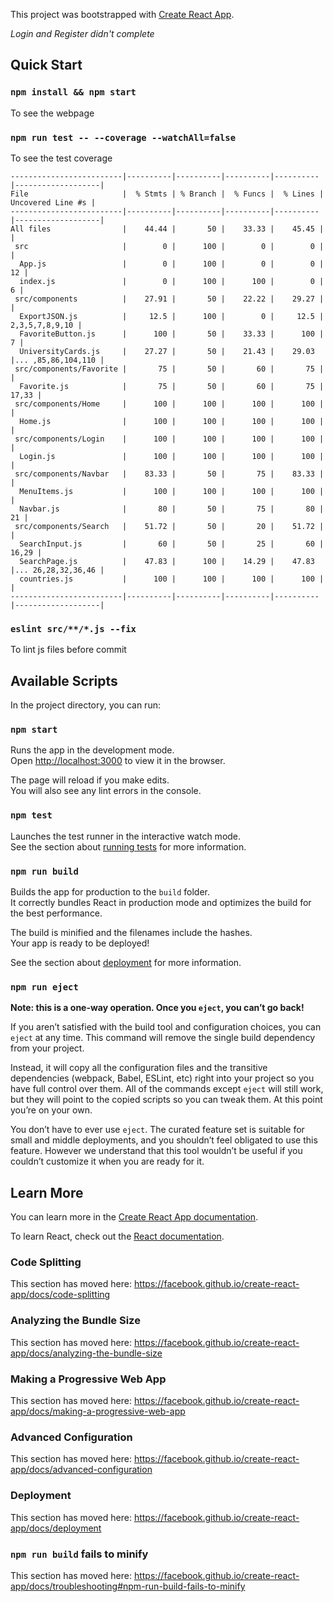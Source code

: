 This project was bootstrapped with [Create React App](https://github.com/facebook/create-react-app).

_Login and Register didn't complete_

## Quick Start

### `npm install && npm start`

To see the webpage

### `npm run test -- --coverage --watchAll=false`

To see the test coverage

```
-------------------------|----------|----------|----------|----------|-------------------|
File                     |  % Stmts | % Branch |  % Funcs |  % Lines | Uncovered Line #s |
-------------------------|----------|----------|----------|----------|-------------------|
All files                |    44.44 |       50 |    33.33 |    45.45 |                   |
 src                     |        0 |      100 |        0 |        0 |                   |
  App.js                 |        0 |      100 |        0 |        0 |                12 |
  index.js               |        0 |      100 |      100 |        0 |                 6 |
 src/components          |    27.91 |       50 |    22.22 |    29.27 |                   |
  ExportJSON.js          |     12.5 |      100 |        0 |     12.5 |    2,3,5,7,8,9,10 |
  FavoriteButton.js      |      100 |       50 |    33.33 |      100 |                 7 |
  UniversityCards.js     |    27.27 |       50 |    21.43 |    29.03 |... ,85,86,104,110 |
 src/components/Favorite |       75 |       50 |       60 |       75 |                   |
  Favorite.js            |       75 |       50 |       60 |       75 |             17,33 |
 src/components/Home     |      100 |      100 |      100 |      100 |                   |
  Home.js                |      100 |      100 |      100 |      100 |                   |
 src/components/Login    |      100 |      100 |      100 |      100 |                   |
  Login.js               |      100 |      100 |      100 |      100 |                   |
 src/components/Navbar   |    83.33 |       50 |       75 |    83.33 |                   |
  MenuItems.js           |      100 |      100 |      100 |      100 |                   |
  Navbar.js              |       80 |       50 |       75 |       80 |                21 |
 src/components/Search   |    51.72 |       50 |       20 |    51.72 |                   |
  SearchInput.js         |       60 |       50 |       25 |       60 |             16,29 |
  SearchPage.js          |    47.83 |      100 |    14.29 |    47.83 |... 26,28,32,36,46 |
  countries.js           |      100 |      100 |      100 |      100 |                   |
-------------------------|----------|----------|----------|----------|-------------------|
```

### `eslint src/**/*.js --fix`

To lint js files before commit

## Available Scripts

In the project directory, you can run:

### `npm start`

Runs the app in the development mode.<br />
Open [http://localhost:3000](http://localhost:3000) to view it in the browser.

The page will reload if you make edits.<br />
You will also see any lint errors in the console.

### `npm test`

Launches the test runner in the interactive watch mode.<br />
See the section about [running tests](https://facebook.github.io/create-react-app/docs/running-tests) for more information.

### `npm run build`

Builds the app for production to the `build` folder.<br />
It correctly bundles React in production mode and optimizes the build for the best performance.

The build is minified and the filenames include the hashes.<br />
Your app is ready to be deployed!

See the section about [deployment](https://facebook.github.io/create-react-app/docs/deployment) for more information.

### `npm run eject`

**Note: this is a one-way operation. Once you `eject`, you can’t go back!**

If you aren’t satisfied with the build tool and configuration choices, you can `eject` at any time. This command will remove the single build dependency from your project.

Instead, it will copy all the configuration files and the transitive dependencies (webpack, Babel, ESLint, etc) right into your project so you have full control over them. All of the commands except `eject` will still work, but they will point to the copied scripts so you can tweak them. At this point you’re on your own.

You don’t have to ever use `eject`. The curated feature set is suitable for small and middle deployments, and you shouldn’t feel obligated to use this feature. However we understand that this tool wouldn’t be useful if you couldn’t customize it when you are ready for it.

## Learn More

You can learn more in the [Create React App documentation](https://facebook.github.io/create-react-app/docs/getting-started).

To learn React, check out the [React documentation](https://reactjs.org/).

### Code Splitting

This section has moved here: https://facebook.github.io/create-react-app/docs/code-splitting

### Analyzing the Bundle Size

This section has moved here: https://facebook.github.io/create-react-app/docs/analyzing-the-bundle-size

### Making a Progressive Web App

This section has moved here: https://facebook.github.io/create-react-app/docs/making-a-progressive-web-app

### Advanced Configuration

This section has moved here: https://facebook.github.io/create-react-app/docs/advanced-configuration

### Deployment

This section has moved here: https://facebook.github.io/create-react-app/docs/deployment

### `npm run build` fails to minify

This section has moved here: https://facebook.github.io/create-react-app/docs/troubleshooting#npm-run-build-fails-to-minify
